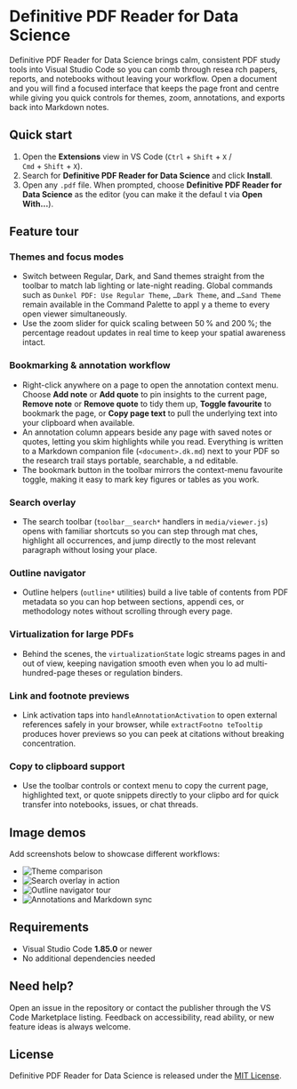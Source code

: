 # Definitive PDF Reader for Data Science

Definitive PDF Reader for Data Science brings calm, consistent PDF study tools into Visual Studio Code so you can comb through resea
rch papers, reports, and notebooks without leaving your workflow. Open a document and you will find a focused interface that keeps
the page front and centre while giving you quick controls for themes, zoom, annotations, and exports back into Markdown notes.

## Quick start
1. Open the **Extensions** view in VS Code (`Ctrl` + `Shift` + `X` / `Cmd` + `Shift` + `X`).
2. Search for **Definitive PDF Reader for Data Science** and click **Install**.
3. Open any `.pdf` file. When prompted, choose **Definitive PDF Reader for Data Science** as the editor (you can make it the defaul
t via **Open With…**).

## Feature tour

### Themes and focus modes
- Switch between Regular, Dark, and Sand themes straight from the toolbar to match lab lighting or late-night reading. Global
  commands such as `Dunkel PDF: Use Regular Theme`, `…Dark Theme`, and `…Sand Theme` remain available in the Command Palette to appl
y a theme to every open viewer simultaneously.
- Use the zoom slider for quick scaling between 50 % and 200 %; the percentage readout updates in real time to keep your spatial
  awareness intact.

### Bookmarking & annotation workflow
- Right-click anywhere on a page to open the annotation context menu. Choose **Add note** or **Add quote** to pin insights to the
  current page, **Remove note** or **Remove quote** to tidy them up, **Toggle favourite** to bookmark the page, or **Copy page text**
  to pull the underlying text into your clipboard when available.
- An annotation column appears beside any page with saved notes or quotes, letting you skim highlights while you read. Everything
  is written to a Markdown companion file (`<document>.dk.md`) next to your PDF so the research trail stays portable, searchable, a
  nd editable.
- The bookmark button in the toolbar mirrors the context-menu favourite toggle, making it easy to mark key figures or tables as
  you work.

### Search overlay
- The search toolbar (`toolbar__search*` handlers in `media/viewer.js`) opens with familiar shortcuts so you can step through mat
  ches, highlight all occurrences, and jump directly to the most relevant paragraph without losing your place.

### Outline navigator
- Outline helpers (`outline*` utilities) build a live table of contents from PDF metadata so you can hop between sections, appendi
  ces, or methodology notes without scrolling through every page.

### Virtualization for large PDFs
- Behind the scenes, the `virtualizationState` logic streams pages in and out of view, keeping navigation smooth even when you lo
  ad multi-hundred-page theses or regulation binders.

### Link and footnote previews
- Link activation taps into `handleAnnotationActivation` to open external references safely in your browser, while `extractFootno
  teTooltip` produces hover previews so you can peek at citations without breaking concentration.

### Copy to clipboard support
- Use the toolbar controls or context menu to copy the current page, highlighted text, or quote snippets directly to your clipbo
  ard for quick transfer into notebooks, issues, or chat threads.

## Image demos
Add screenshots below to showcase different workflows:

- ![Theme comparison](assets/theme-comparison.png)
- ![Search overlay in action](assets/search-overlay.png)
- ![Outline navigator tour](assets/outline-tour.png)
- ![Annotations and Markdown sync](assets/annotations-markdown.png)

## Requirements
- Visual Studio Code **1.85.0** or newer
- No additional dependencies needed

## Need help?
Open an issue in the repository or contact the publisher through the VS Code Marketplace listing. Feedback on accessibility, read
ability, or new feature ideas is always welcome.

## License
Definitive PDF Reader for Data Science is released under the [MIT License](LICENSE).
